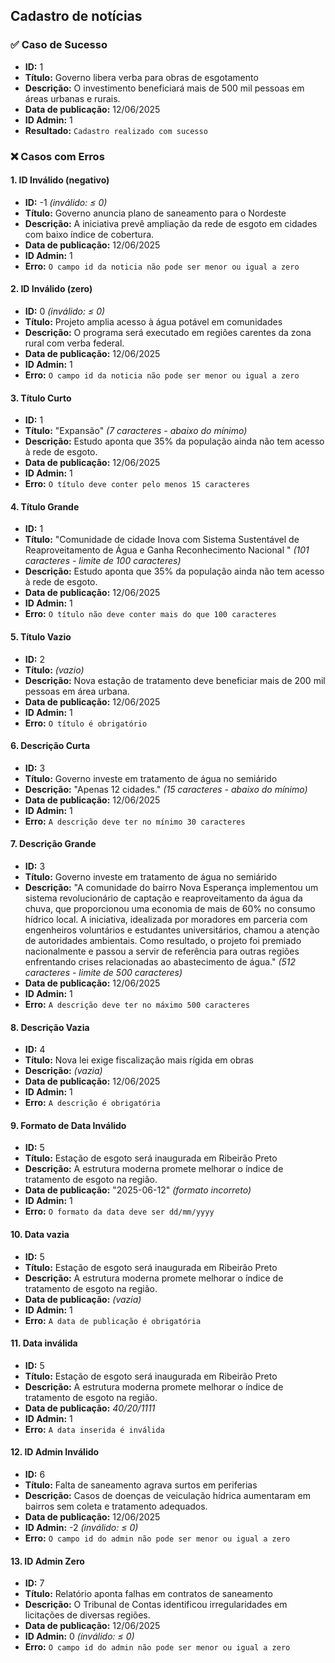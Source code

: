 ## Cadastro de notícias

### ✅ Caso de Sucesso
- **ID:** 1  
- **Título:** Governo libera verba para obras de esgotamento  
- **Descrição:** O investimento beneficiará mais de 500 mil pessoas em áreas urbanas e rurais.  
- **Data de publicação:** 12/06/2025  
- **ID Admin:** 1  
- **Resultado:** `Cadastro realizado com sucesso`  

### ❌ Casos com Erros

#### 1. ID Inválido (negativo)
- **ID:** -1 *(inválido: ≤ 0)*  
- **Título:** Governo anuncia plano de saneamento para o Nordeste  
- **Descrição:** A iniciativa prevê ampliação da rede de esgoto em cidades com baixo índice de cobertura.  
- **Data de publicação:** 12/06/2025  
- **ID Admin:** 1  
- **Erro:** `O campo id da noticia não pode ser menor ou igual a zero`  

#### 2. ID Inválido (zero)
- **ID:** 0 *(inválido: ≤ 0)*  
- **Título:** Projeto amplia acesso à água potável em comunidades  
- **Descrição:** O programa será executado em regiões carentes da zona rural com verba federal.  
- **Data de publicação:** 12/06/2025  
- **ID Admin:** 1  
- **Erro:** `O campo id da noticia não pode ser menor ou igual a zero`  

#### 3. Título Curto
- **ID:** 1  
- **Título:** "Expansão" *(7 caracteres - abaixo do mínimo)*  
- **Descrição:** Estudo aponta que 35% da população ainda não tem acesso à rede de esgoto.  
- **Data de publicação:** 12/06/2025  
- **ID Admin:** 1  
- **Erro:** `O título deve conter pelo menos 15 caracteres`

#### 4. Título Grande
- **ID:** 1  
- **Título:** "Comunidade de cidade Inova com Sistema Sustentável de Reaproveitamento de Água e Ganha Reconhecimento Nacional " *(101 caracteres - limite de 100 caracteres)*  
- **Descrição:** Estudo aponta que 35% da população ainda não tem acesso à rede de esgoto.  
- **Data de publicação:** 12/06/2025  
- **ID Admin:** 1  
- **Erro:** `O título não deve conter mais do que 100 caracteres`

#### 5. Título Vazio
- **ID:** 2  
- **Título:** *(vazio)*  
- **Descrição:** Nova estação de tratamento deve beneficiar mais de 200 mil pessoas em área urbana.  
- **Data de publicação:** 12/06/2025  
- **ID Admin:** 1  
- **Erro:** `O título é obrigatório`  

#### 6. Descrição Curta
- **ID:** 3  
- **Título:** Governo investe em tratamento de água no semiárido  
- **Descrição:** "Apenas 12 cidades." *(15 caracteres - abaixo do mínimo)* 
- **Data de publicação:** 12/06/2025  
- **ID Admin:** 1   
- **Erro:** `A descrição deve ter no mínimo 30 caracteres`  

#### 7. Descrição Grande
- **ID:** 3  
- **Título:** Governo investe em tratamento de água no semiárido  
- **Descrição:** "A comunidade do bairro Nova Esperança implementou um sistema revolucionário de captação e reaproveitamento da água da chuva, que proporcionou uma economia de mais de 60% no consumo hídrico local. A iniciativa, idealizada por moradores em parceria com engenheiros voluntários e estudantes universitários, chamou a atenção de autoridades ambientais. Como resultado, o projeto foi premiado nacionalmente e passou a servir de referência para outras regiões enfrentando crises relacionadas ao abastecimento de água." *(512 caracteres - limite de 500 caracteres)* 
- **Data de publicação:** 12/06/2025  
- **ID Admin:** 1   
- **Erro:** `A descrição deve ter no máximo 500 caracteres`

#### 8. Descrição Vazia
- **ID:** 4  
- **Título:** Nova lei exige fiscalização mais rígida em obras  
- **Descrição:** *(vazia)*  
- **Data de publicação:** 12/06/2025  
- **ID Admin:** 1  
- **Erro:** `A descrição é obrigatória`  

#### 9. Formato de Data Inválido
- **ID:** 5  
- **Título:** Estação de esgoto será inaugurada em Ribeirão Preto  
- **Descrição:** A estrutura moderna promete melhorar o índice de tratamento de esgoto na região.  
- **Data de publicação:** "2025-06-12" *(formato incorreto)*  
- **ID Admin:** 1  
- **Erro:** `O formato da data deve ser dd/mm/yyyy`  

#### 10. Data vazia
- **ID:** 5  
- **Título:** Estação de esgoto será inaugurada em Ribeirão Preto  
- **Descrição:** A estrutura moderna promete melhorar o índice de tratamento de esgoto na região.  
- **Data de publicação:** *(vazia)*  
- **ID Admin:** 1  
- **Erro:** `A data de publicação é obrigatória`

#### 11. Data inválida
- **ID:** 5  
- **Título:** Estação de esgoto será inaugurada em Ribeirão Preto  
- **Descrição:** A estrutura moderna promete melhorar o índice de tratamento de esgoto na região.  
- **Data de publicação:** *40/20/1111*  
- **ID Admin:** 1  
- **Erro:** `A data inserida é inválida`  

#### 12. ID Admin Inválido
- **ID:** 6  
- **Título:** Falta de saneamento agrava surtos em periferias  
- **Descrição:** Casos de doenças de veiculação hídrica aumentaram em bairros sem coleta e tratamento adequados.  
- **Data de publicação:** 12/06/2025  
- **ID Admin:** -2 *(inválido: ≤ 0)*  
- **Erro:** `O campo id do admin não pode ser menor ou igual a zero`  

#### 13. ID Admin Zero
- **ID:** 7  
- **Título:** Relatório aponta falhas em contratos de saneamento  
- **Descrição:** O Tribunal de Contas identificou irregularidades em licitações de diversas regiões.  
- **Data de publicação:** 12/06/2025  
- **ID Admin:** 0 *(inválido: ≤ 0)*  
- **Erro:** `O campo id do admin não pode ser menor ou igual a zero`
